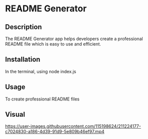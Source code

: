 # README Generator
  ## Description
   The README Generator app helps developers create a professional README file which is easy to use and efficient. 

  ## Installation
  In the terminal, using node index.js

  ## Usage
  To create professional README files

  ## Visual
https://user-images.githubusercontent.com/115198624/211224177-c7024830-a186-4d39-91d9-5e809b46ef97.mp4

